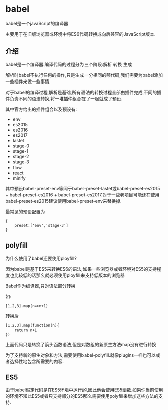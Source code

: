 # babel

babel是一个javaScript的编译器

主要用于在旧版浏览器或环境中将ES6代码转换成向后兼容的JavaScript版本.

## 介绍

babel是一个编译器.编译代码的过程分为三个阶段:解析 转换 生成

解析时babel不执行任何的操作,只是生成一分相同的额代码,我们需要为babel添加一些插件来做一些事情.

对于babel的编译过程,解析是基础,所有语法的转换过程全部由插件完成,不同的插件负责不同的语法转换,将一堆插件组合在了一起就成了预设.

其中官方给出的插件组合以及预设有:
- env
- es2015
- es2016
- es2017
- lastet
- stage-0
- stage-1
- stage-2
- stage-3
- flow
- react
- minify

其中预设babel-preset-env等同于babel-preset-lastet或babel-preset-es2015 + babel-preset-es2016 + babel-preset-es2017.对于一些老项目可能还在使用babel-preset-es2015建议使用babel-preset-env来替换掉.

最常见的预设配置为
```
{
    preset:['env','stage-3']
}
```

## polyfill

为什么使用了babel还要使用ployfill?

因为babel是基于ES5来转换ES6的语法,如果一些浏览器或者环境对ES5的支持程度也比较低的话那么就必须使用ployfill来支持低版本的浏览器

Babel作为编译器,只对语法部分转换

如:
```
[1,2,3].map(n=>n+1)
```

转换后

```
[1,2,3].map(function(n){
    return n+1
})
```

上面代码只是转换了箭头函数语法,但是对数组的新原生方法map没有进行转换

为了支持新的原生对象和方法,需要使用babel-polyfill.就像plugins一样也可以或者选择性地包含所需要的内容.

## ES5 

由于babel假定代码是在ES5环境中运行的,因此他会使用ES5函数.如果你当前使用的环境不知此ES5或者只支持部分的ES5那么需要使用polyfill来增加这些方法的支持.